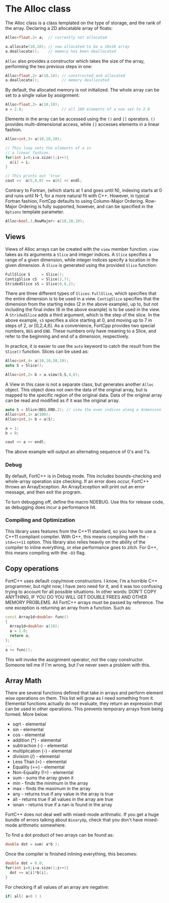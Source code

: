 # The Alloc class

The Alloc class is a class templated on the type of storage, and the rank of the array.
Declaring a 2D allocatable array of floats:

```c++
Alloc<float,2> a;  // currently not allocated

a.allocate(10,10); // now allocated to be a 10x10 array
a.deallocate();    // memory has been deallocated 
```

`Alloc` also provides a constructor which takes the size of the array, performing the 
two previous steps in one:

```c++
Alloc<float,2> a(10,10); // constructed and allocated
a.deallocate();          // memory deallocated
```
By default, the allocated memory is not initialized. 
The whole array can be set to a single value by assignment:

```c++
Alloc<float,2> a(10,10); 
a = 2.0;                 // all 100 elements of a now set to 2.0
```

Elements in the array can be accessed using the `()` and `[]` operators. 
`()` provides multi-dimensional access, while `[]` accesses elements in
a linear fashion. 

```c++
Alloc<int,3> a(10,10,10);

// This loop sets the elements of a in
// a linear fashion.
for(int i=0;i<a.size();i++){
  a[i] = i;
}

// This prints out `true`
cout <<  a(5,0,0) == a[6] << endl;
```

Contrary to Fortran, (which starts at 1 and goes until N), 
indexing starts at 0 and runs until N-1, for a more natural fit with C++.
However, in typical Fortran fashion, FortCpp defaults to using Column-Major
Ordering. Row-Major Ordering is fully supported, however, and can be specified
in the `Options` template parameter.

```c++
Alloc<bool,3,RowMajor> a(10,10,10);
```

## Views

Views of Alloc arrays can be created with the `view` member function.
`view` takes as its arguments a `Slice` and integer indices. 
A `Slice` specifies a range of a given dimension, while integer indices
specify a location in the given dimension.
A `Slice` is generated using the provided `Slice` function:

```c++
FullSlice S     = Slice();
ContigSlice cS  = Slice(2,7);
StridedSlice sS = Slice(0,8,2);
```

There are three different types of `Slices`: `FullSlice`, which
specifies that the entire dimension is to be used in a view.
`ContigSlice` specifies that the dimension from the starting index
(2 in the above example), up to, but not including the final index
(6 in the above example) is to be used in the view. A `StridedSlice`
adds a third argument, which is the step of the slice. In the above
example, `sS` specifies a slice starting at 0, and moving up to 7 
in steps of 2, or [0,2,4,6]. As a convenience, FortCpp provides
two special numbers, `BEG` and `END`. These numbers only have meaning
to a Slice, and refer to the beginning and end of a dimension, 
respectively.

In practice, it is easier to use the `auto` keyword to catch the result 
from the `Slice()` function. Slices can be used as:

```c++
Alloc<int,4> a(10,10,10,10);
auto S = Slice();

Alloc<int,2> b = a.view(S,S,4,6);
```

A View in this case is not a separate class, but generates another
`Alloc` object. This object does not own the data of the original array,
but is mapped to the specific region of the original data. Data of the 
original array can be read and modified as if it was the original array.

```c++
auto S = Slice(BEG,END,2); // view the even indices along a dimension
Alloc<int,1> a(100);
Alloc<int,1> b = a(S);

a = 1;
b = 0;

cout << a << endl; 
```

The above example will output an alternating sequence of 0's and 1's. 


### Debug

By default, FortC++ is in Debug mode. This includes bounds-checking and whole-array operation size checking.
If an error does occur, FortC++ throws an ArrayException. An ArrayException will print out an error message,
and then exit the program. 

To turn debugging off, define the macro NDEBUG. Use this for release code, as debugging does incur a performance hit.

### Compiling and Optimization

This library uses features from the C++11 standard, so you have to use a C++11 compliant compiler. 
With G++, this means compiling with the -`std=c++11` option. This library also relies heavily on the ability
of the compiler to inline everything, or else performance goes to zilch. For G++, this means compiling with the `-O3` flag.

## Copy operations

FortC++ uses default copy/move constructors. I know, I'm a horrible C++ programmer, but right now, I have
zero need for it, and it was too confusing trying to account for all possible situations.
In other words: DON'T COPY ANYTHING, IF YOU DO YOU WILL GET DOUBLE FREES AND OTHER MEMORY PROBLEMS.
All FortC++ arrays must be passed by reference. The one exception is returning an array from a function.
Such as:
```c++
const Array1d<double> func()
{
  Array1d<double> a(10);
  a = 1.0;
  return a;
};
...
a += func();
```
This will invoke the assignment operator, not the copy constructor. 
Someone tell me if I'm wrong, but I've never seen a problem with this.

## Array Math

There are several functions defined that take in arrays and perform element wise operations on them.
This list will grow as I need something from it. Elemental functions actually do not evaluate,
they return an expression that can be used in other operations. This prevents temporary arrays
from being formed. More below.

* sqrt - elemental
* sin  - elemental
* cos  - elemental
* addition (*) - elemental
* subtraction (-) - elemental
* multiplication (-) - elemental
* division (/) - elemental
* Less Than (<) - elemental
* Equality (==) - elemental
* Non-Equality (!=) - elemental
* sum - sums the array given it
* min - finds the minimum in the array
* max - finds the maximum in the array
* any - returns true if any value in the array is true
* all - returns true if all values in the array are true
* isnan - returns true if a nan is found in the array

FortC++ does not deal well with mixed-mode arithmatic. 
If you get a huge bundle of errors talking about `BinaryOp`, 
check that you don't have mixed-mode arithmetic somewhere.

To find a dot product of two arrays can be found as:
```c++
double dot = sum( a*b );
```
Once the compiler is finished inlining everything, this becomes:
```c++
double dot = 0.0;
for(int i=0;i<a.size();i++){
  dot += a[i]*b[i];
}
```
For checking if all values of an array are negative:
```c++
if( all( a<0 ) )
```

